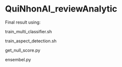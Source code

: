 # QuiNhonAI_reviewAnalytic

Final result using:

train_multi_classifier.sh

train_aspect_detection.sh

get_null_score.py

ensembel.py

